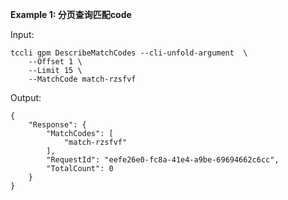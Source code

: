 **Example 1: 分页查询匹配code**



Input: 

```
tccli gpm DescribeMatchCodes --cli-unfold-argument  \
    --Offset 1 \
    --Limit 15 \
    --MatchCode match-rzsfvf
```

Output: 
```
{
    "Response": {
        "MatchCodes": [
            "match-rzsfvf"
        ],
        "RequestId": "eefe26e0-fc8a-41e4-a9be-69694662c6cc",
        "TotalCount": 0
    }
}
```

